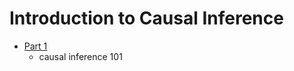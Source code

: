 # Introduction to Causal Inference

- [Part 1](https://www.canva.com/design/DAF9xLXLVDA/01mDpBtGi46KqpztikQrqw/view?utm_content=DAF9xLXLVDA&utm_campaign=designshare&utm_medium=link&utm_source=editor)
    - causal inference 101
